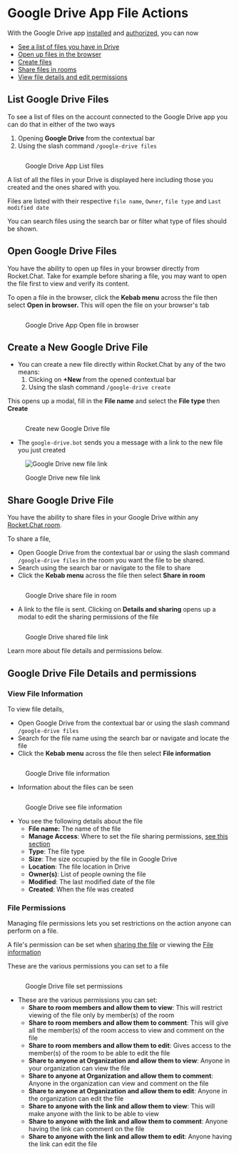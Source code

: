 # Google Drive App File Actions

With the Google Drive app [installed](google-drive-app-setup.md) and [authorized](authorize-and-connect-with-google-drive-app.md), you can now

* [See a list of files you have in Drive](google-drive-app-file-actions.md#list-google-drive-files)
* [Open up files in the browser](google-drive-app-file-actions.md#open-google-drive-files)
* [Create files](google-drive-app-file-actions.md#create-a-new-google-drive-file)
* [Share files in rooms](google-drive-app-file-actions.md#undefined)
* [View file details and edit permissions](google-drive-app-file-actions.md#google-drive-file-details-and-permissions)

## List Google Drive Files

To see a list of files on the account connected to the Google Drive app you can do that in either of the two ways

1. Opening **Google Drive** from the contextual bar
2. Using the slash command `/google-drive files`

<figure><img src="../../../../.gitbook/assets/Google Drive App List files" alt=""><figcaption><p>Google Drive App List files</p></figcaption></figure>

A list of all the files in your Drive is displayed here including those you created and the ones shared with you.

Files are listed with their respective `file name`, `Owner`, `file type` and `Last modified date`

You can search files using the search bar or filter what type of files should be shown.

## Open Google Drive Files

You have the ability to open up files in your browser directly from Rocket.Chat. Take for example before sharing a file, you may want to open the file first to view and verify its content.

To open a file in the browser, click the **Kebab menu** across the file then select **Open in browser.** This will open the file on your browser's tab

<figure><img src="../../../../.gitbook/assets/Google Drive App Open file in browser" alt=""><figcaption><p>Google Drive App Open file in browser</p></figcaption></figure>

## Create a New Google Drive File

* You can create a new file directly within Rocket.Chat by any of the two means:
  1. Clicking on **+New** from the opened contextual bar
  2. Using the slash command `/google-drive create`

This opens up a modal, fill in the **File name** and select the **File type** then **Create**

<figure><img src="../../../../.gitbook/assets/Create new Google Drive file " alt=""><figcaption><p>Create new Google Drive file</p></figcaption></figure>

* The `google-drive.bot` sends you a message with a link to the new file you just created

<figure><img src="../../../../.gitbook/assets/Google Drive new file link" alt="Google Drive new file link"><figcaption><p>Google Drive new file link</p></figcaption></figure>

## Share Google Drive File

You have the ability to share files in your Google Drive within any [Rocket.Chat room](../../../../use-rocket.chat/user-guides/rooms/#types-of-rooms-in-rocket.chat).

To share a file,

* Open Google Drive from the contextual bar or using the slash command `/google-drive files` in the room you want the file to be shared.
* Search using the search bar or navigate to the file to share
* Click the **Kebab menu** across the file then select **Share in room**

<figure><img src="../../../../.gitbook/assets/Google Drive share file in room" alt=""><figcaption><p>Google Drive share file in room</p></figcaption></figure>

* A link to the file is sent. Clicking on **Details and sharing** opens up a modal to edit the sharing permissions of the file

<figure><img src="../../../../.gitbook/assets/Google Drive shared file link" alt=""><figcaption><p>Google Drive shared file link</p></figcaption></figure>

Learn more about file details and permissions below.

## Google Drive File Details and permissions

### View File Information

To view file details,

* Open Google Drive from the contextual bar or using the slash command `/google-drive files`
* Search for the file name using the search bar or navigate and locate the file
* Click the **Kebab menu** across the file then select **File information**

<figure><img src="../../../../.gitbook/assets/Google Drive file information.png" alt=""><figcaption><p>Google Drive file information</p></figcaption></figure>

* Information about the files can be seen

<figure><img src="../../../../.gitbook/assets/Google Drive see file information.png" alt=""><figcaption><p>Google Drive see file information</p></figcaption></figure>

* You see the following details about the file
  * **File name:** The name of the file
  * **Manage Access**: Where to set the file sharing permissions, [see this section](google-drive-app-file-actions.md#file-permissions)
  * **Type**: The file type
  * **Size**: The size occupied by the file in Google Drive
  * **Location**: The file location in Drive
  * **Owner(s)**: List of people owning the file
  * **Modified**: The last modified date of the file
  * **Created**: When the file was created

### File Permissions

Managing file permissions lets you set restrictions on the action anyone can perform on a file.

A file's permission can be set when [sharing the file](google-drive-app-file-actions.md#share-google-drive-file) or viewing the [File information](google-drive-app-file-actions.md#view-file-information)

These are the various permissions you can set to a file

<figure><img src="../../../../.gitbook/assets/Google Drive file set permissions.png" alt=""><figcaption><p>Google Drive file set permissions</p></figcaption></figure>

* These are the various permissions you can set:
  * **Share to room members and allow them to view**: This will restrict viewing of the file only by member(s) of the room
  * **Share to room members and allow them to comment**: This will give all the member(s) of the room access to view and comment on the file
  * **Share to room members and allow them to edit**: Gives access to the member(s) of the room to be able to edit the file
  * **Share to anyone at Organization and allow them to view**: Anyone in your organization can view the file
  * **Share to anyone at Organization and allow them to comment**: Anyone in the organization can view and comment on the file
  * **Share to anyone at Organization and allow them to edit**: Anyone in the organization can edit the file
  * **Share to anyone with the link and allow them to view**: This will make anyone with the link to be able to view
  * **Share to anyone with the link and allow them to comment**: Anyone having the link can comment on the file
  * **Share to anyone with the link and allow them to edit**: Anyone having the link can edit the file
